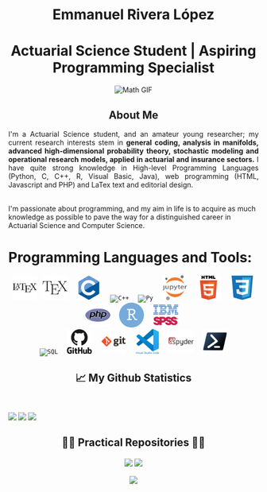<div id="header" align="center">
<h1>Emmanuel Rivera López</h1>
</div>
<div align="center">

</div>
  
</a>
<div id="header" align="center">
<h1>
<b> Actuarial Science Student | Aspiring Programming Specialist </b>
</h1>
<!-- img src="https://www.thisiscolossal.com/wp-content/uploads/2017/07/wave-5.gif" alt="Math GIF" width="1000" height="550"/!-->
<img src = "https://www.thisiscolossal.com/wp-content/uploads/2024/01/circletodoublespiral.gif" alt="Math GIF" width="1000" height="550"/>
</div>
<h2 align="center"> About Me </h2>
<p style="text-align: justify;">
I'm a Actuarial Science student, and an amateur young researcher; my current research interests stem in <b> general coding, analysis in manifolds, advanced high-dimensional probability theory, stochastic modeling and operational research models, applied in actuarial and insurance sectors.</b> I have quite strong knowledge in High-level Programming Languages (Python, C, C++, R, Visual Basic, Java), web programming (HTML, Javascript and PHP) and LaTex text and editorial design. <br><br>

I'm passionate about programming, and my aim in life is to acquire as much knowledge as possible to pave the way for a distinguished career in Actuarial Science and Computer Science.
</p>

# **Programming Languages and Tools:**
<div align = "center">
  <code><img src="https://github.com/devicons/devicon/blob/master/icons/latex/latex-original.svg" title="LaTex" alt="LaTex" width="50" height="50"/> </code>
  <code><img src="https://github.com/devicons/devicon/blob/master/icons/tex/tex-original.svg" title="Tex" alt="Tex" width="50" height="50"/> </code>
  <code> <img src="https://github.com/RetroNumericMaster1929/RetroNumericMaster1929/blob/main/images/c-original.svg" title="C" alt="C" width="50" height="50"/> </code>
  <code> <img src="https://techstack-generator.vercel.app/cpp-icon.svg" title="CPlusPlus" alt="C++" width="50" height="50"/> </code>
  <code> <img src="https://techstack-generator.vercel.app/python-icon.svg" title="Python" alt="Py" width="50" height="50"/> </code>
  <code> <img src="https://github.com/RetroNumericMaster1929/RetroNumericMaster1929/blob/main/images/jupyter-original-wordmark.svg" title="Jupyter Notebook" alt="JPYNB" width="50" height="50"/> </code>
  <code> <img src="https://github.com/devicons/devicon/blob/master/icons/html5/html5-original-wordmark.svg" title="HTML5" alt="HTML" width="50" height="50"/> </code>
  <code> <img src="https://github.com/RetroNumericMaster1929/RetroNumericMaster1929/blob/main/images/css3-original.svg" title="CSS" alt="HTML" width="50" height="50"/> </code>
  <code> <img src="https://github.com/devicons/devicon/blob/master/icons/php/php-original.svg" title="PHP" alt="PHP" width="50" height="50"/> </code>
  <code> <img src="https://github.com/devicons/devicon/blob/master/icons/rstudio/rstudio-original.svg" title="R" alt="R" width="50" height="50"/> </code>
  <code> <img src="https://github.com/devicons/devicon/blob/master/icons/spss/spss-original.svg" title="SPSS Statistics" alt="SPSS" width="50" height="50"/> </code> <br>
  <code> <img src="https://techstack-generator.vercel.app/mysql-icon.svg" title="mySQL" alt="SQL" width="50" height="50"/> </code> 
  <code> <img src="https://github.com/RetroNumericMaster1929/RetroNumericMaster1929/blob/main/images/github-original-wordmark.svg" title="Github" alt="GitHub" width="50" height="50"/> </code> 
  <code> <img src="https://github.com/RetroNumericMaster1929/RetroNumericMaster1929/blob/main/images/git-original-wordmark.svg" title="Git" alt="Git" width="50" height="50"/> </code>
  <code> <img src="https://github.com/devicons/devicon/blob/master/icons/vscode/vscode-original-wordmark.svg" title="Visual Studio Code" alt="VSCode" width="50" height="50"/> </code>
  <code> <img src="https://github.com/devicons/devicon/blob/master/icons/spyder/spyder-original-wordmark.svg" title="Spyder" alt="Spyder" width="50" height="50"/> </code>
  <code> <img src="https://github.com/RetroNumericMaster1929/RetroNumericMaster1929/blob/main/images/powershell-original.svg" title="Spyder" alt="Powershell" width="50" height="50"/> </code>
</div>

<h2 align ="center">
📈 My Github Statistics 
</h2>
<br>

![](http://github-profile-summary-cards.vercel.app/api/cards/profile-details?username=RetroNumericMaster1929&theme=moonlight) 
![](http://github-profile-summary-cards.vercel.app/api/cards/repos-per-language?username=RetroNumericMaster1929&theme=moonlight) 
![](http://github-profile-summary-cards.vercel.app/api/cards/most-commit-language?username=RetroNumericMaster1929&theme=moonlight)

<h2 align="center">👨‍💻 <b> Practical Repositories </b>👨‍💻</h2>
<div width="100%" align="center">
<a align="left" href=https://github.com/RetroNumericMaster1929/Regression-Analysis-and-Generalized-Linear-Models title="Regression Analysis"><img align="center" height="115" src="https://github-readme-stats.vercel.app/api/pin/?username=RetroNumericMaster1929&repo=Regression-Analysis-and-Generalized-Linear-Models&theme=algolia&border_color=61dafb&border_radius=10"></a>
<a align="right" href=https://github.com/RetroNumericMaster1929/Diploma-in-Programming-Languages-Python-SQL-R title="Diploma in Programming Languages: Python, SQL & R"><img align="center" height="115" src="https://github-readme-stats.vercel.app/api/pin/?username=RetroNumericMaster1929&repo=Diploma-in-Programming-Languages-Python-SQL-R&theme=algolia&border_color=61dafb&border_radius=10"></a> <br><br>
<a align="left" href=https://github.com/RetroNumericMaster1929/Deep-Learning-for-Actuarial-Applications title="Deep Learning for Actuarial Applications"><img align="center" height="115" src="https://github-readme-stats.vercel.app/api/pin/?username=RetroNumericMaster1929&repo=Deep-Learning-for-Actuarial-Applications&theme=algolia&border_color=61dafb&border_radius=10"></a>
